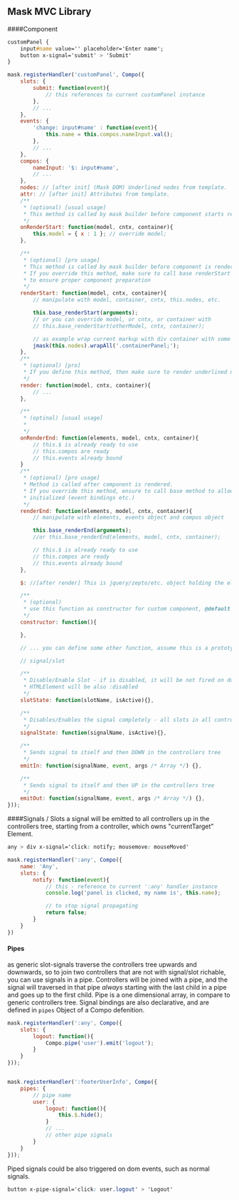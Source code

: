 Mask MVC Library
----

####Component

````css
customPanel {
	input#name value='' placeholder='Enter name';
	button x-signal='submit' > 'Submit'
}
````
````javascript
mask.registerHandler('customPanel', Compo({
	slots: {
		submit: function(event){
		    // this references to current customPanel instance
		},
		// ...
	},
	events: {
		'change: input#name' : function(event){
			this.name = this.compos.nameInput.val();
		},
		// ...
	},
	compos: {
		nameInput: '$: input#name',
		// ...
	},
	nodes: // [after init] (Mask DOM) Underlined nodes from template.
	attr: // [after init] Attributes from template.
	/**
	 * (optional) [usual usage]
	 * This method is called by mask builder before component starts rendering.
	 */
	onRenderStart: function(model, cntx, container){
		this.model = { x : 1 }; // override model;
	},

	/**
	 * (optional) [pro usage]
	 * This method is called by mask builder before component is rendered.
	 * If you override this method, make sure to call base renderStart of Compo,
	 * to ensure proper component preparation
	 */
	renderStart: function(model, cntx, container){
	    // manipulate with model, container, cntx, this.nodes, etc.

		this.base_renderStart(arguments);
		// or you can override model, or cntx, or container with
		// this.base_renderStart(otherModel, cntx, container);

		// as example wrap current markup with div container with some class
		jmask(this.nodes).wrapAll('.containerPanel;');
	},
	/**
	 * (optional) [pro]
	 * If you define this method, then make sure to render underlined nodes yourself, and renderEnd is not more called.
	 */
	render: function(model, cntx, container){
		// ...
	},

	/**
	 * (optinal) [usual usage]
	 *
	 */
	onRenderEnd: function(elements, model, cntx, container){
		// this.$ is already ready to use
		// this.compos are ready
		// this.events already bound
	}
	/**
	 * (optional) [pro usage]
	 * Method is called after component is rendered.
	 * If you override this method, ensure to call base method to allow Compo be appropriate
	 * initialized (event bindings etc.)
	 */
	renderEnd: function(elements, model, cntx, container){
		// manipulate with elements, events object and compos object

		this.base_renderEnd(arguments);
		//or this.base_renderEnd(elements, model, cntx, container);

		// this.$ is already ready to use
		// this.compos are ready
		// this.events already bound
	},

	$: //[after render] This is jquery/zepto/etc. object holding the elements that belong to this controller

	/**
	 * (optional)
	 * use this function as constructor for custom component, @default is empty function
	 */
	constructor: function(){

	},

	// ... you can define some other function, assume this is a prototype object

	// signal/slot

	/**
	 * Disable/Enable Slot - if is disabled, it will be not fired on dom events, and if no active slots are available for a signal, then
	 * HTMLElement will be also :disabled
	 */
	slotState: function(slotName, isActive){},

	/**
	 * Disables/Enables the signal completely - all slots in all controllers up in the tree will be enabled/disabled as all HTMLElements with that signal
	 */
	signalState: function(signalName, isActive){},

	/**
	 * Sends signal to itself and then DOWN in the controllers tree
	 */
	emitIn: function(signalName, event, args /* Array */) {},

	/**
	 * Sends signal to itself and then UP in the controllers tree
	 */
	emitOut: function(signalName, event, args /* Array */) {},
}));
````

####Signals / Slots
a signal will be emitted to all controllers up in the controllers tree, starting from a controller, which owns "currentTarget" Element.

````css
any > div x-signal='click: notify; mousemove: mouseMoved'
````
````javascript
mask.registerHandler(':any', Compo({
	name: 'Any',
	slots: {
		notify: function(event){
			// this - reference to current ':any' handler instance
			console.log('panel is clicked, my name is', this.name);

			// to stop signal propagating
			return false;
		}
	}
})
````

#### Pipes
as generic slot-signals traverse the controllers tree upwards and downwards,
so to join two controllers that are not with signal/slot richable, you can use signals in a pipe. Controllers will be joined with a pipe,
and the signal will traversed in that pipe *always* starting with the last child in a pipe and goes up to the first child. Pipe is a one dimensional array,
in compare to generic controllers tree. Signal bindings are also declarative, and are defined in ```pipes``` Object of a Compo defenition.
```javascript
mask.registerHandler(':any', Compo({
	slots: {
		logout: function(){
			Compo.pipe('user').emit('logout');
		}
	}
}));


mask.registerHandler(':footerUserInfo', Compo({
	pipes: {
		// pipe name
		user: {
			logout: function(){
				this.$.hide();
			}
			// ...
			// other pipe signals
		}
	}
}));
```

Piped signals could be also triggered on dom events, such as normal signals.
```css
button x-pipe-signal='click: user.logout' > 'Logout'
```

